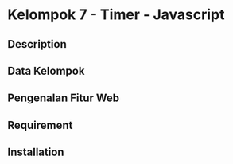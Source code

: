 # Kelompok 7 - Timer - Javascript #
## Description ##
## Data Kelompok ##
## Pengenalan Fitur Web ##
## Requirement ##
## Installation ##
